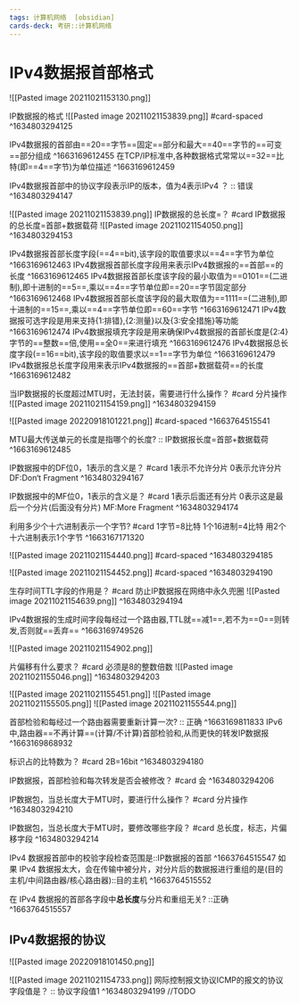 ```yaml
---
tags: 计算机网络  [obsidian]
cards-deck: 考研::计算机网络
---
```



# IPv4数据报首部格式
![[Pasted image 20211021153130.png]]

IP数据报的格式
![[Pasted image 20211021153839.png]]
#card-spaced 
^1634803294125

IPv4数据报的首部由==20==字节==固定==部分和最大==40==字节的==可变==部分组成
^1663169612455
在TCP/IP标准中,各种数据格式常常以==32==比特(即==4==字节)为单位描述
^1663169612459


IPv4数据报首部中的协议字段表示IP的版本，值为4表示IPv4 ？ :: 错误 ^1634803294147

![[Pasted image 20211021153839.png]]
IP数据报的总长度=？ #card 
IP数据报的总长度=首部+数据载荷
![[Pasted image 20211021154050.png]]
^1634803294153

IPv4数据报首部长度字段(==4==bit),该字段的取值要求以==4==字节为单位
^1663169612463
IPv4数据报首部长度字段用来表示IPv4数据报的==首部==的长度
^1663169612465
IPv4数据报首部长度该字段的最小取值为==0101==(二进制),即十进制的==5==,乘以==4==字节单位即==20==字节固定部分
^1663169612468
IPv4数据报首部长度该字段的最大取值为==1111==(二进制),即十进制的==15==,乘以==4==字节单位即==60==字节
^1663169612471
IPv4数据报可选字段是用来支持{1:排错},{2:测量}以及{3:安全措施}等功能
^1663169612474
IPv4数据报填充字段是用来确保IPv4数据报的首部长度是{2:4}字节的==整数==倍,使用==全0==来进行填充
^1663169612476
IPv4数据报总长度字段(==16==bit),该字段的取值要求以==1==字节为单位
^1663169612479
IPv4数据报总长度字段用来表示IPv4数据报的==首部+数据载荷==的长度
^1663169612482

当IP数据报的长度超过MTU时，无法封装，需要进行什么操作？ #card 
分片操作
![[Pasted image 20211021154159.png]]
^1634803294159

![[Pasted image 20220918101221.png]]
#card-spaced 
^1663764515541

MTU最大传送单元的长度是指哪个的长度? :: IP数据报长度=首部+数据载荷 ^1663169612485

IP数据报中的DF位0，1表示的含义是？ #card 
1表示不允许分片
0表示允许分片
DF:Don‘t Fragment
^1634803294167

IP数据报中的MF位0，1表示的含义是？ #card 
1表示后面还有分片
0表示这是最后一个分片(后面没有分片)
MF:More Fragment
^1634803294174

利用多少个十六进制表示一个字节? #card 
1字节=8比特
1个16进制=4比特
用2个十六进制表示1个字节
^1663167171320


![[Pasted image 20211021154440.png]] #card-spaced 
^1634803294185

![[Pasted image 20211021154452.png]] #card-spaced 
^1634803294190

生存时间TTL字段的作用是？ #card 
防止IP数据报在网络中永久兜圈
![[Pasted image 20211021154639.png]]
^1634803294194

IPv4数据报的生成时间字段每经过一个路由器,TTL就==减1==,若不为==0==则转发,否则就==丢弃==
^1663169749526



![[Pasted image 20211021154902.png]]

片偏移有什么要求？ #card 
必须是8的整数倍数
![[Pasted image 20211021155046.png]]
^1634803294203

![[Pasted image 20211021155451.png]]
![[Pasted image 20211021155505.png]]
![[Pasted image 20211021155544.png]]

首部检验和每经过一个路由器需要重新计算一次? :: 正确 ^1663169811833
IPv6中,路由器==不再计算==(计算/不计算)首部检验和,从而更快的转发IP数据报
^1663169868932

标识占的比特数为？ #card 
2B=16bit
^1634803294180

IP数据报，首部检验和每次转发是否会被修改？ #card 
会
^1634803294206

IP数据包，当总长度大于MTU时，要进行什么操作？ #card 
分片操作
^1634803294210

IP数据包，当总长度大于MTU时，要修改哪些字段？ #card 
总长度，标志，片偏移字段
^1634803294214

 IPv4 数据报首部中的校验字段检查范围是::IP数据报的首部 ^1663764515547
如果 IPv4 数据报太大，会在传输中被分片，对分片后的数据报进行重组的是(目的主机/中间路由器/核心路由器)::目的主机 ^1663764515552

在 IPv4 数据报的首部各字段中**总长度**与分片和重组无关? ::正确 ^1663764515557

## IPv4数据报的协议
![[Pasted image 20220918101450.png]]


![[Pasted image 20211021154733.png]]
网际控制报文协议ICMP的报文的协议字段值是？ :: 协议字段值1 ^1634803294199
//TODO
